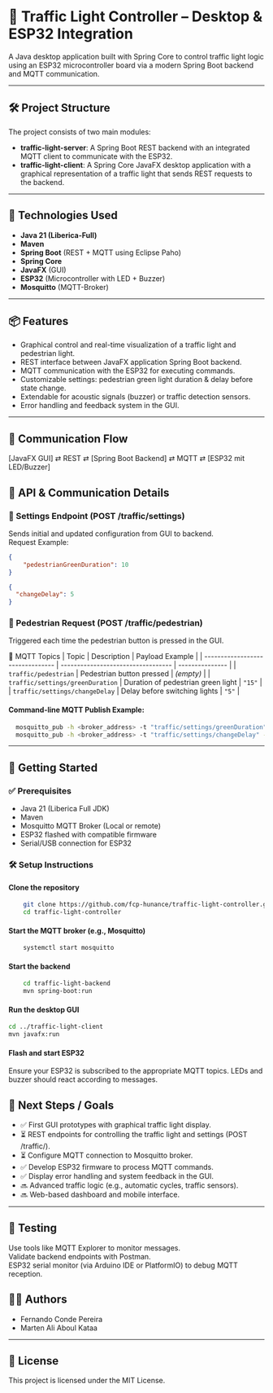 # 🚦 Traffic Light Controller – Desktop & ESP32 Integration

A Java desktop application built with Spring Core to control traffic light logic using an ESP32 microcontroller board via a modern Spring Boot backend and MQTT communication.

---

## 🛠 Project Structure

The project consists of two main modules:

- **traffic-light-server**: A Spring Boot REST backend with an integrated MQTT client to communicate with the ESP32.
- **traffic-light-client**: A Spring Core JavaFX desktop application with a graphical representation of a traffic light that sends REST requests to the backend.

---

## 🔧 Technologies Used

- **Java 21 (Liberica-Full)**
- **Maven**
- **Spring Boot** (REST + MQTT using Eclipse Paho)
- **Spring Core**
- **JavaFX** (GUI)
- **ESP32** (Microcontroller with LED + Buzzer)
- **Mosquitto** (MQTT-Broker)

---

## 📦 Features

- Graphical control and real-time visualization of a traffic light and pedestrian light.
- REST interface between JavaFX application Spring Boot backend.
- MQTT communication with the ESP32 for executing commands.
- Customizable settings: pedestrian green light duration & delay before state change.
- Extendable for acoustic signals (buzzer) or traffic detection sensors. 
- Error handling and feedback system in the GUI.
---

## 🔄 Communication Flow

[JavaFX GUI] ⇄ REST ⇄ [Spring Boot Backend] ⇄ MQTT ⇄ [ESP32 mit LED/Buzzer]

## 📡 API & Communication Details

### 🔧 Settings Endpoint (POST /traffic/settings)
Sends initial and updated configuration from GUI to backend.   
Request Example:
```json
{
    "pedestrianGreenDuration": 10
}
```
```json
{
  "changeDelay": 5
}
```
### 🚶 Pedestrian Request (POST /traffic/pedestrian)
Triggered each time the pedestrian button is pressed in the GUI.

🔁 MQTT Topics
| Topic                            | Description                        | Payload Example |
| -------------------------------- | ---------------------------------- | --------------- |
| `traffic/pedestrian`             | Pedestrian button pressed          | *(empty)*       |
| `traffic/settings/greenDuration` | Duration of pedestrian green light | `"15"`          |
| `traffic/settings/changeDelay`   | Delay before switching lights      | `"5"`           |


#### Command-line MQTT Publish Example:
```bash
  mosquitto_pub -h <broker_address> -t "traffic/settings/greenDuration" -m "15"
  mosquitto_pub -h <broker_address> -t "traffic/settings/changeDelay" -m "5"
```
---

## 🚀 Getting Started
### ✅ Prerequisites
- Java 21 (Liberica Full JDK)
- Maven
- Mosquitto MQTT Broker (Local or remote)
- ESP32 flashed with compatible firmware
- Serial/USB connection for ESP32

### 🛠 Setup Instructions
#### Clone the repository
```bash
    git clone https://github.com/fcp-hunance/traffic-light-controller.git
    cd traffic-light-controller 
```
#### Start the MQTT broker (e.g., Mosquitto)
```bash
    systemctl start mosquitto
```
#### Start the backend
```bash
    cd traffic-light-backend
    mvn spring-boot:run
```
#### Run the desktop GUI
```bash
cd ../traffic-light-client
mvn javafx:run
```
#### Flash and start ESP32
Ensure your ESP32 is subscribed to the appropriate MQTT topics.
LEDs and buzzer should react according to messages.

## 🚧 Next Steps / Goals

- ✅ First GUI prototypes with graphical traffic light display.
- ⏳ REST endpoints for controlling the traffic light and settings (POST /traffic/).
- ⏳ Configure MQTT connection to Mosquitto broker.
- ✅ Develop ESP32 firmware to process MQTT commands.
- ✅ Display error handling and system feedback in the GUI.
- 🔜 Advanced traffic logic (e.g., automatic cycles, traffic sensors).
- 🔜 Web-based dashboard and mobile interface.

---
## 🧪 Testing
Use tools like MQTT Explorer to monitor messages.   
Validate backend endpoints with Postman.  
ESP32 serial monitor (via Arduino IDE or PlatformIO) to debug MQTT reception.

## 👨‍💻 Authors

- Fernando Conde Pereira
- Marten Ali Aboul Kataa

---

## 📄 License

This project is licensed under the MIT License.